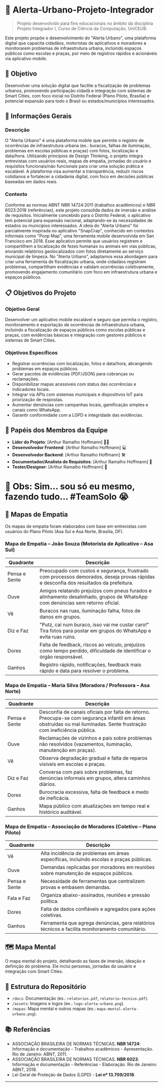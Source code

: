 # 📌 Alerta-Urbano-Projeto-Integrador

> Projeto desenvolvido para fins educacionais no âmbito da disciplina Projeto Integrador I, Curso de Ciência da Computação, UniCEUB.

Este projeto propõe o desenvolvimento do "Alerta Urbano", uma plataforma digital que capacita cidadãos, motoristas de aplicativos e moradores a monitorarem problemas de infraestrutura urbana, incluindo espaços públicos como escolas e praças, por meio de registros rápidos e acionáveis via aplicativo mobile.



## 🎯 Objetivo

Desenvolver uma solução digital que facilite a fiscalização de problemas urbanos, promovendo participação cidadã e integração com sistemas de Smart Cities, com foco inicial no Distrito Federal (Plano Piloto, Brasília) e potencial expansão para todo o Brasil ou estados/municípios interessados.



## 🚀 Informações Gerais

### Descrição
O "Alerta Urbano" é uma plataforma mobile que permite o registro de ocorrências de infraestrutura urbana (ex.: buracos, falhas de iluminação, problemas em escolas públicas e praças) com fotos, localização e data/hora. Utilizando princípios de Design Thinking, o projeto integra entrevistas com usuários reais, mapas de empatia, jornadas do usuário e requisitos funcionais/não funcionais para criar uma solução prática e escalável. A plataforma visa aumentar a transparência, reduzir riscos cotidianos e fortalecer a cidadania digital, com foco em decisões públicas baseadas em dados reais.

### Contexto
Conforme as normas ABNT NBR 14724:2011 (trabalhos acadêmicos) e NBR 6023:2018 (referências), este projeto consolida dados de imersão e análise de requisitos. Inicialmente concebido para o Distrito Federal, o aplicativo tem potencial para expansão nacional, adaptando-se às necessidades de estados ou municípios interessados. A ideia do "Alerta Urbano" foi parcialmente inspirada no aplicativo "SnapCrap", conhecido em contextos informais como "Poop Map", uma ferramenta mobile desenvolvida em San Francisco em 2018. Esse aplicativo permite que usuários registrem e compartilhem a localização de fezes humanas ou animais em vias públicas, enviando relatórios geolocalizados com fotos diretamente ao serviço municipal de limpeza. No "Alerta Urbano", adaptamos essa abordagem para criar uma ferramenta de fiscalização urbana, onde cidadãos registram problemas, compartilham evidências e validam ocorrências coletivamente, promovendo engajamento comunitário com foco em infraestrutura urbana e espaços públicos.



## 📋 Objetivos do Projeto

### Objetivo Geral
Desenvolver um aplicativo mobile escalável e seguro que permita o registro, monitoramento e exportação de ocorrências de infraestrutura urbana, incluindo a fiscalização de espaços públicos como escolas públicas e praças, com evidências básicas e integração com gestores públicos e sistemas de Smart Cities.

### Objetivos Específicos
- Registrar ocorrências com localização, fotos e data/hora, abrangendo problemas em espaços públicos.
- Gerar pacotes de evidências (PDF/JSON) para cobranças ou reclamações.
- Disponibilizar mapas acessíveis com status das ocorrências e indicadores locais.
- Integrar via APIs com sistemas municipais e dispositivos IoT para priorização de respostas.
- Aumentar denúncias com campanhas locais, gamificação simples e canais como WhatsApp.
- Garantir conformidade com a LGPD e integridade das evidências.



## 👥 Papéis dos Membros da Equipe

- **Líder do Projeto**: [Arthur Ramalho Hoffmann] 🧑‍💼 
- **Desenvolvedor Frontend**: [Arthur Ramalho Hoffmann] 💻
- **Desenvolvedor Backend**: [Arthur Ramalho Hoffmann] 🛠️ 
- **Documentador/Analista de Requisitos**: [Arthur Ramalho Hoffmann] 📄
- **Tester/Designer**: [Arthur Ramalho Hoffmann] 🎨  

# 👀 Obs: Sim… sou só eu mesmo, fazendo tudo… #TeamSolo 😭



## 🧠 Mapas de Empatia
Os mapas de empatia foram elaborados com base em entrevistas com usuários do Plano Piloto (Asa Sul e Asa Norte, Brasília, DF).

### Mapa de Empatia – João Souza (Motorista de Aplicativo – Asa Sul)
| Quadrante     | Descrição |
|---------------|-----------|
| Pensa e Sente | Preocupado com custos e segurança, frustrado com processos demorados, deseja provas rápidas e desconfia dos resultados da prefeitura. |
| Ouve          | Amigos relatando prejuízos com pneus furados e alinhamento desalinhado, grupos de WhatsApp com denúncias sem retorno oficial. |
| Vê            | Buracos nas ruas, iluminação falha, fotos de danos em grupos. |
| Diz e Faz     | "Putz, caí num buraco, isso vai me custar caro!" Tira fotos para postar em grupos do WhatsApp e evita ruas ruins. |
| Dores         | Falta de feedback, riscos ao veículo, prejuízos como tempo perdido, dificuldade de identificar o órgão responsável. |
| Ganhos        | Registro rápido, notificações, feedback mais rápido e data para resolver o problema. |

### Mapa de Empatia – Maria Silva (Moradora / Professora – Asa Norte)
| Quadrante     | Descrição |
|---------------|-----------|
| Pensa e Sente | Desconfia de canais oficiais por falta de retorno. Preocupa-se com segurança infantil em áreas obstruídas ou mal iluminadas. Sente frustração com ineficiência pública. |
| Ouve          | Reclamações de vizinhos e pais sobre problemas não resolvidos (vazamentos, iluminação, manutenção em praças). |
| Vê            | Observa degradação gradual e falta de reparos visíveis em escolas e praças. |
| Diz e Faz     | Conversa com pais sobre problemas, faz denúncias informais em grupos, altera caminhos diários. |
| Dores         | Burocracia excessiva, falta de feedback e medo de ineficácia. |
| Ganhos        | Mapa público com atualizações em tempo real e histórico auditável. |

### Mapa de Empatia – Associação de Moradores (Coletivo – Plano Piloto)
| Quadrante     | Descrição |
|---------------|-----------|
| Vê            | Alta incidência de problemas em áreas específicas, incluindo escolas e praças públicas. |
| Ouve          | Demandas replicadas por moradores em reuniões sobre manutenção de espaços públicos. |
| Pensa e Sente | Necessidade de ferramentas que centralizem provas e embasem demandas. |
| Fala e Faz    | Organiza abaixo-assinados, reuniões e pressão política. |
| Dores         | Falta de dados confiáveis e agregados para ações coletivas. |
| Ganhos        | Ferramenta que agrega denúncias, gera relatórios técnicos e facilita monitoramento comunitário. |



## 🗺️ Mapa Mental
O mapa mental do projeto, detalhando as fases de imersão, ideação e definição do problema. Ele inclui personas, jornadas do usuário e integração com Smart Cities.



## 📂 Estrutura do Repositório
- `/docs`: Documentação (ex.: `relatorios.pdf`, `relatorio-tecnico.pdf`).
- `/assets`: Imagens e logos (ex.: `logo-alerta-urbano.png`).
- `/mapas`: Mapa mental e outros mapas (ex.: `mapa-mental-alerta-urbano.png`).



## 📚 Referências
- ASSOCIAÇÃO BRASILEIRA DE NORMAS TÉCNICAS. **NBR 14724**: Informação e documentação - Trabalhos acadêmicos - Apresentação. Rio de Janeiro: ABNT, 2011.
- ASSOCIAÇÃO BRASILEIRA DE NORMAS TÉCNICAS. **NBR 6023**: Informação e documentação - Referências - Elaboração. Rio de Janeiro: ABNT, 2018.
- Lei Geral de Proteção de Dados (LGPD) - **Lei nº 13.709/2018**.

---
